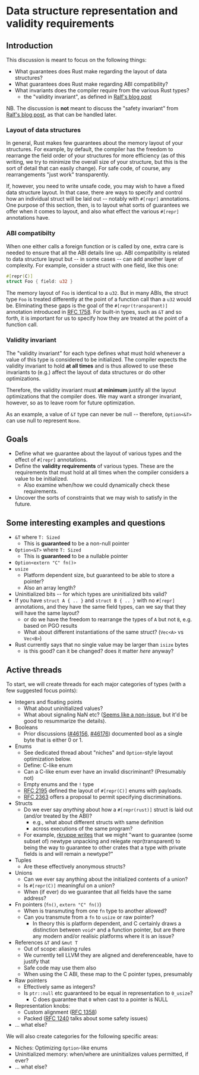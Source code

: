 # Data structure representation and validity requirements

## Introduction

This discussion is meant to focus on the following things:

- What guarantees does Rust make regarding the layout of data structures?
- What guarantees does Rust make regarding ABI compatibility?
- What invariants does the compiler require from the various Rust types?
  - the "validity invariant", as defined in [Ralf's blog post][bp]

NB. The discussion is **not** meant to discuss the "safety invariant"
from [Ralf's blog post][bp], as that can be handled later.

[bp]: https://www.ralfj.de/blog/2018/08/22/two-kinds-of-invariants.html

### Layout of data structures

In general, Rust makes few guarantees about the memory layout of your
structures. For example, by default, the compiler has the freedom to
rearrange the field order of your structures for more efficiency (as
of this writing, we try to minimize the overall size of your
structure, but this is the sort of detail that can easily change). For
safe code, of course, any rearrangements "just work" transparently.

If, however, you need to write unsafe code, you may wish to have a
fixed data structure layout. In that case, there are ways to specify
and control how an individual struct will be laid out -- notably with
`#[repr]` annotations. One purpose of this section, then, is to layout
what sorts of guarantees we offer when it comes to layout, and also
what effect the various `#[repr]` annotations have.

### ABI compatibilty

When one either calls a foreign function or is called by one, extra
care is needed to ensure that all the ABI details line up. ABI compatibility
is related to data structure layout but -- in some cases -- can add another
layer of complexity. For example, consider a struct with one field, like this one:

```rust
#[repr(C)]
struct Foo { field: u32 }
```

The memory layout of `Foo` is identical to a `u32`. But in many ABIs,
the struct type `Foo` is treated differently at the point of a
function call than a `u32` would be. Eliminating these gaps is the
goal of the `#[repr(transparent)]` annotation introduced in [RFC
1758]. For built-in types, such as `&T` and so forth, it is important
for us to specify how they are treated at the point of a function
call.

### Validity invariant

The "validity invariant" for each type defines what must hold whenever
a value of this type is considered to be initialized. The compiler expects
the validity invariant to hold **at all times** and is thus allowed to use
these invariants to (e.g.) affect the layout of data structures or do other
optimizations.

Therefore, the validity invariant must **at minimum** justify all the
layout optimizations that the compiler does. We may want a stronger
invariant, however, so as to leave room for future optimization.

As an example, a value of `&T` type can never be null -- therefore,
`Option<&T>` can use null to represent `None`.

## Goals

- Define what we guarantee about the layout of various types
  and the effect of `#[repr]` annotations.
- Define the **validity requirements** of various types. These are the
  requirements that must hold at all times when the compiler considers
  a value to be initialized.
    - Also examine when/how we could dynamically check these requirements.
- Uncover the sorts of constraints that we may wish to satisfy in the
  future.

## Some interesting examples and questions

- `&T` where `T: Sized`
  - This is **guaranteed** to be a non-null pointer
- `Option<&T>` where `T: Sized`
  - This is **guaranteed** to be a nullable pointer
- `Option<extern "C" fn()>`
- `usize`
  - Platform dependent size, but guaranteed to be able to store a pointer?
  - Also an array length?
- Uninitialized bits -- for which types are uninitialized bits valid?
- If you have `struct A { .. }` and `struct B { .. }` with no
  `#[repr]` annotations, and they have the same field types, can we
  say that they will have the same layout?
  - or do we have the freedom to rearrange the types of `A` but not
    `B`, e.g. based on PGO results
  - What about different instantiations of the same struct? (`Vec<A>`
    vs `Vec<B>`)
- Rust currently says that no single value may be larger than `isize` bytes
  - is this good? can it be changed? does it matter *here* anyway?

## Active threads

To start, we will create threads for each major categories of types
(with a few suggested focus points):

- Integers and floating points
    - What about uninitialized values?
    - What about signaling NaN etc? ([Seems like a
      non-issue](https://github.com/rust-lang/rust/issues/40470#issuecomment-343803381),
      but it'd be good to resummarize the details).
- Booleans
    - Prior discussions ([#46156][], [#46176][]) documented bool as a single
      byte that is either 0 or 1.
- Enums
    - See dedicated thread about "niches" and `Option`-style layout optimization
      below.
    - Define: C-like enum
    - Can a C-like enum ever have an invalid discriminant? (Presumably not)
    - Empty enums and the `!` type
    - [RFC 2195][] defined the layout of `#[repr(C)]` enums with payloads.
    - [RFC 2363][] offers a proposal to permit specifying discriminations.
- Structs
    - Do we ever say *anything* about how a `#[repr(rust)]` struct is laid out
      (and/or treated by the ABI)?
      - e.g., what about different structs with same definition
      - across executions of the same program?
    - For example, [rkruppe
      writes](https://github.com/rust-rfcs/unsafe-code-guidelines/pull/5#discussion_r212776247)
      that we might "want to guarantee (some subset of) newtype
      unpacking and relegate repr(transparent) to being the way to
      guarantee to other crates that a type with private fields is and
      will remain a newtype?"
- Tuples
    - Are these effectively anonymous structs? 
- Unions
    - Can we ever say anything about the initialized contents of a union?
    - Is `#[repr(C)]` meaningful on a union?
    - When (if ever) do we guarantee that all fields have the same address?
- Fn pointers (`fn()`, `extern "C" fn()`)
    - When is transmuting from one `fn` type to another allowed?
    - Can you transmute from a `fn` to `usize` or raw pointer?
      - In theory this is platform dependent, and C certainly draws a
        distinction between `void*` and a function pointer, but are
        there any modern and/or realisic platforms where it is an
        issue?
- References `&T` and `&mut T`
    - Out of scope: aliasing rules
    - We currently tell LLVM they are aligned and dereferenceable, have to justify that
    - Safe code may use them also
    - When using the C ABI, these map to the C pointer types, presumably
- Raw pointers
    - Effectively same as integers?
    - Is `ptr::null` etc guaranteed to be equal in representation to `0_usize`?
      - C does guarantee that `0` when cast to a pointer is NULL
- Representation knobs:
    - Custom alignment ([RFC 1358])
    - Packed ([RFC 1240] talks about some safety issues)
- ... what else?

We will also create categories for the following specific areas:

- Niches: Optimizing `Option`-like enums
- Uninitialized memory: when/where are uninitializes values permitted, if ever?
- ... what else?


[#46156]: https://github.com/rust-lang/rust/pull/46156
[#46176]: https://github.com/rust-lang/rust/pull/46176
[RFC 2363]: https://github.com/rust-lang/rfcs/pull/2363
[RFC 2195]: https://rust-lang.github.io/rfcs/2195-really-tagged-unions.html
[RFC 1358]: https://rust-lang.github.io/rfcs/1358-repr-align.html
[RFC 1240]: https://rust-lang.github.io/rfcs/1240-repr-packed-unsafe-ref.html
[RFC 1758]: https://rust-lang.github.io/rfcs/1758-repr-transparent.html
